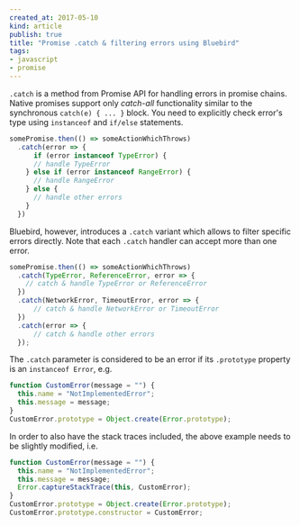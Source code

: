 ```yaml
---
created_at: 2017-05-10 
kind: article
publish: true
title: "Promise .catch & filtering errors using Bluebird"
tags:
- javascript
- promise
---
```


`.catch` is a method from Promise API for handling errors in promise chains. Native promises support only *catch-all* functionality similar to the synchronous `catch(e) { ... }` block. You need to explicitly check error's type using `instanceof` and `if/else` statements. 

```js
somePromise.then(() => someActionWhichThrows)
  .catch(error => {
	  if (error instanceof TypeError) {
      // handle TypeError
    } else if (error instanceof RangeError) {
      // handle RangeError
    } else {
      // handle other errors
    } 
  })
```

Bluebird, however, introduces a `.catch` variant which allows to filter specific errors directly.  Note that each `.catch` handler can accept more than one error.

```js
somePromise.then(() => someActionWhichThrows)
  .catch(TypeError, ReferenceError, error => {
    // catch & handle TypeError or ReferenceError
  })
  .catch(NetworkError, TimeoutError, error => {
	  // catch & handle NetworkError or TimeoutError
  })
  .catch(error => {
	  // catch & handle other errors
  });
```

The `.catch` parameter is considered to be an error if its `.prototype` property is an `instanceof Error`, e.g.

```js
function CustomError(message = "") {
  this.name = "NotImplementedError";
  this.message = message;
}
CustomError.prototype = Object.create(Error.prototype);
```

In order to also have the stack traces included, the above example needs to be slightly modified, i.e. 

```js
function CustomError(message = "") {
  this.name = "NotImplementedError";
  this.message = message;
  Error.captureStackTrace(this, CustomError);
}
CustomError.prototype = Object.create(Error.prototype);
CustomError.prototype.constructor = CustomError;
```

